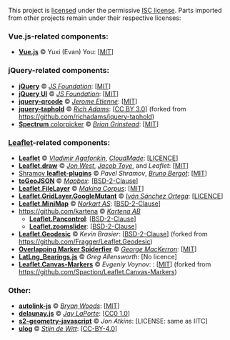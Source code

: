 ﻿This project is [licensed](https://github.com/IITC-CE/ingress-intel-total-conversion/blob/master/LICENSE) under the permissive [ISC license](https://www.isc.org/licenses/).
Parts imported from other projects remain under their respective licenses:

### Vue.js-related components:
- [**Vue.js**](https://vuejs.org/) © Yuxi (Evan) You: [[MIT](https://jquery.org/license/)]

### jQuery-related components:
- [**jQuery**](https://jquery.com/) © [_JS Foundation_](https://js.foundation/): [[MIT](https://jquery.org/license/)]
- [**jQuery UI**](https://jqueryui.com/) © [_JS Foundation_](https://js.foundation/): [[MIT](https://jquery.org/license/)]
- [**jquery-qrcode**](https://github.com/jeromeetienne/jquery-qrcode) © [_Jerome Etienne_](http://jetienne.com/): [[MIT](https://github.com/jeromeetienne/jquery-qrcode/blob/master/MIT-LICENSE.txt)]
- [**jquery-taphold**](https://github.com/IITC-CE/jquery-taphold) © [_Rich Adams_](https://richadams.me/): [[CC BY 3.0](https://github.com/richadams/jquery-taphold/blob/master/LICENSE)]
  (forked from https://github.com/richadams/jquery-taphold)
- [**Spectrum** colorpicker](https://github.com/bgrins/spectrum) © [_Brian Grinstead_](https://briangrinstead.com/):  [[MIT](https://github.com/bgrins/spectrum/blob/master/LICENSE)]

### [Leaflet](https://leafletjs.com/)-related components:
- [**Leaflet**](https://github.com/Leaflet/Leaflet) © [_Vladimir Agafonkin_](https://agafonkin.com/), [_CloudMade_](https://cloudmade.com/): [[LICENCE](https://github.com/Leaflet/Leaflet/blob/master/LICENSE)]
- [**Leaflet.draw**](https://github.com/Leaflet/Leaflet.draw) © [_Jon West_](https://github.com/ddproxy), [_Jacob Toye_](https://github.com/jacobtoye), and _Leaflet_: [[MIT](https://github.com/Leaflet/Leaflet.draw/blob/develop/MIT-LICENSE.md)]
- [Shramov **leaflet-plugins**](https://github.com/shramov/leaflet-plugins) © _Pavel Shramov_, [_Bruno Bergot_](https://www.eliaz.fr/): [[MIT](https://github.com/shramov/leaflet-plugins/blob/master/LICENSE)]
- [**toGeoJSON**](https://github.com/mapbox/togeojson) © [_Mapbox_](https://www.mapbox.com/): [[BSD-2-Clause](https://github.com/mapbox/togeojson/blob/master/LICENSE)]
- [**Leaflet.FileLayer**](https://github.com/makinacorpus/Leaflet.FileLayer) © [_Makina Corpus_](http://makinacorpus.com/): [[MIT](https://github.com/makinacorpus/Leaflet.FileLayer/blob/master/LICENSE)]
- [**Leaflet.GridLayer.GoogleMutant**](https://gitlab.com/IvanSanchez/Leaflet.GridLayer.GoogleMutant) © [_Iván Sánchez Ortega_](https://gitlab.com/IvanSanchez): [[LICENCE](https://gitlab.com/IvanSanchez/Leaflet.GridLayer.GoogleMutant/blob/master/LICENSE)]
- [**Leaflet.MiniMap**](https://github.com/Norkart/Leaflet-MiniMap) © [_Norkart AS_](http://www.norkart.no/): [[BSD-2-Clause](https://github.com/Norkart/Leaflet-MiniMap/blob/master/LICENSE.txt)]
- https://github.com/kartena © [_Kartena AB_](http://www.kartena.se/)
  - [**Leaflet.Pancontrol**](https://github.com/kartena/Leaflet.Pancontrol): [[BSD-2-Clause](https://github.com/kartena/Leaflet.Pancontrol/blob/master/LICENSE)]
  - [**Leaflet.zoomslider**](https://github.com/kartena/Leaflet.zoomslider): [[BSD-2-Clause](https://github.com/kartena/Leaflet.zoomslider/blob/master/LICENSE)]
- [**Leaflet.Geodesic**](https://github.com/IITC-CE/Leaflet.Geodesic) © _Kevin Brasier_: [[BSD-2-Clause](https://github.com/IITC-CE/Leaflet.Geodesic/blob/master/LICENSE)]
  (forked from https://github.com/Fragger/Leaflet.Geodesic)
- [**Overlapping Marker Spiderfier**](https://github.com/jawj/OverlappingMarkerSpiderfier-Leaflet) © [_George MacKerron_](http://mackerron.com/): [[MIT](https://opensource.org/licenses/mit-license.php)]
- [**LatLng_Bearings.js**](https://github.com/gregallensworth/Leaflet) © _Greg Allensworth_: [No licence]
- [**Leaflet.Canvas-Markers**](https://github.com/IITC-CE/Leaflet.Canvas-Markers) © _Evgeniy Voynov_: : [[MIT](https://github.com/IITC-CE/Leaflet.Canvas-Markers/blob/master/LICENSE)]
  (forked from https://github.com/Spaction/Leaflet.Canvas-Markers)

### Other:
- [**autolink-js**](https://github.com/bryanwoods/autolink-js) © [_Bryan Woods_](http://bryanwoods4e.com/): [[MIT](https://github.com/bryanwoods/autolink-js/blob/master/LICENSE)]
- [**delaunay.js**](https://github.com/ironwallaby/delaunay) © [_Jay LaPorte_](http://ironwallaby.github.io/): [[CC0 1.0](https://creativecommons.org/publicdomain/zero/1.0/)]
- [**s2-geometry-javascript**](https://github.com/jonatkins/s2-geometry-javascript) © _Jon Atkins_: [LICENSE: same as IITC]
- [**ulog**](https://github.com/Download/ulog) © [_Stijn de Witt_](http://StijnDeWitt.com/):  [[CC-BY-4.0](https://github.com/Download/ulog/blob/master/LICENSE.md)]
